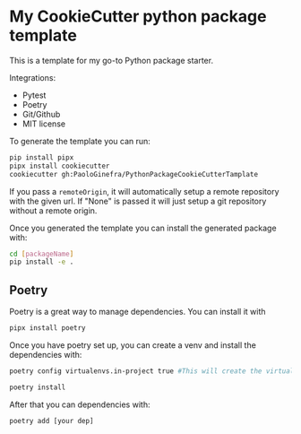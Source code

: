 # My CookieCutter python package template

This is a template for my go-to Python package starter.

Integrations:

- Pytest
- Poetry
- Git/Github
- MIT license

To generate the template you can run:

```bash
pip install pipx
pipx install cookiecutter
cookiecutter gh:PaoloGinefra/PythonPackageCookieCutterTamplate
```

If you pass a `remoteOrigin`, it will automatically setup a remote repository with the given url. If "None" is passed it will just setup a git repository without a remote origin.

Once you generated the template you can install the generated package with:

```bash
cd [packageName]
pip install -e .
```

## Poetry

Poetry is a great way to manage dependencies. You can install it with

```bash
pipx install poetry
```

Once you have poetry set up, you can create a venv and install the dependencies with:

```bash
poetry config virtualenvs.in-project true #This will create the virtual environment in the project folder

poetry install
```

After that you can dependencies with:

```bash
poetry add [your dep]
```
